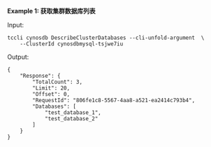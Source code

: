 **Example 1: 获取集群数据库列表**



Input: 

```
tccli cynosdb DescribeClusterDatabases --cli-unfold-argument  \
    --ClusterId cynosdbmysql-tsjwe7iu
```

Output: 
```
{
    "Response": {
        "TotalCount": 3,
        "Limit": 20,
        "Offset": 0,
        "RequestId": "806fe1c8-5567-4aa8-a521-ea2414c793b4",
        "Databases": [
            "test_database_1",
            "test_database_2"
        ]
    }
}
```

